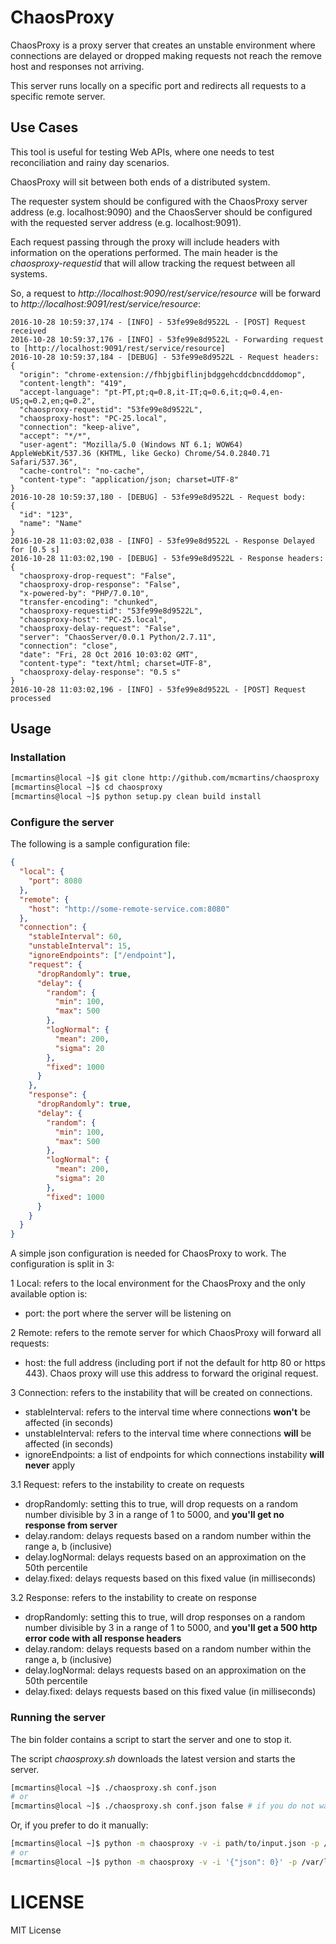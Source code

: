 # ChaosProxy

ChaosProxy is a proxy server that creates an unstable environment where connections 
are delayed or dropped making requests not reach the remove host and responses not arriving.

This server runs locally on a specific port and redirects all requests to a specific remote server.

## Use Cases

This tool is useful for testing Web APIs, where one needs to test reconciliation and rainy day scenarios.

ChaosProxy will sit between both ends of a distributed system.

The requester system should be configured with the ChaosProxy server address (e.g. localhost:9090) and 
the ChaosServer should be configured with the requested server address (e.g. localhost:9091).

Each request passing through the proxy will include headers with information on the operations performed.
The main header is the *chaosproxy-requestid* that will allow tracking the request between all systems.

So, a request to *http://localhost:9090/rest/service/resource* will be forward to *http://localhost:9091/rest/service/resource*:

```log
2016-10-28 10:59:37,174 - [INFO] - 53fe99e8d9522L - [POST] Request received
2016-10-28 10:59:37,176 - [INFO] - 53fe99e8d9522L - Forwarding request to [http://localhost:9091/rest/service/resource]
2016-10-28 10:59:37,184 - [DEBUG] - 53fe99e8d9522L - Request headers:
{
  "origin": "chrome-extension://fhbjgbiflinjbdggehcddcbncdddomop", 
  "content-length": "419", 
  "accept-language": "pt-PT,pt;q=0.8,it-IT;q=0.6,it;q=0.4,en-US;q=0.2,en;q=0.2", 
  "chaosproxy-requestid": "53fe99e8d9522L", 
  "chaosproxy-host": "PC-25.local", 
  "connection": "keep-alive", 
  "accept": "*/*", 
  "user-agent": "Mozilla/5.0 (Windows NT 6.1; WOW64) AppleWebKit/537.36 (KHTML, like Gecko) Chrome/54.0.2840.71 Safari/537.36", 
  "cache-control": "no-cache", 
  "content-type": "application/json; charset=UTF-8"
}
2016-10-28 10:59:37,180 - [DEBUG] - 53fe99e8d9522L - Request body:
{
  "id": "123", 
  "name": "Name"
}
2016-10-28 11:03:02,038 - [INFO] - 53fe99e8d9522L - Response Delayed for [0.5 s]
2016-10-28 11:03:02,190 - [DEBUG] - 53fe99e8d9522L - Response headers:
{
  "chaosproxy-drop-request": "False", 
  "chaosproxy-drop-response": "False", 
  "x-powered-by": "PHP/7.0.10", 
  "transfer-encoding": "chunked", 
  "chaosproxy-requestid": "53fe99e8d9522L", 
  "chaosproxy-host": "PC-25.local", 
  "chaosproxy-delay-request": "False", 
  "server": "ChaosServer/0.0.1 Python/2.7.11", 
  "connection": "close", 
  "date": "Fri, 28 Oct 2016 10:03:02 GMT", 
  "content-type": "text/html; charset=UTF-8", 
  "chaosproxy-delay-response": "0.5 s"
}
2016-10-28 11:03:02,196 - [INFO] - 53fe99e8d9522L - [POST] Request processed
```

## Usage

### Installation

```bash
[mcmartins@local ~]$ git clone http://github.com/mcmartins/chaosproxy
[mcmartins@local ~]$ cd chaosproxy
[mcmartins@local ~]$ python setup.py clean build install
```

### Configure the server

The following is a sample configuration file:

```json
{
  "local": {
    "port": 8080
  },
  "remote": {
    "host": "http://some-remote-service.com:8080"
  },
  "connection": {
    "stableInterval": 60,
    "unstableInterval": 15,
    "ignoreEndpoints": ["/endpoint"],
    "request": {
      "dropRandomly": true,
      "delay": {
        "random": {
          "min": 100,
          "max": 500
        },
        "logNormal": {
          "mean": 200,
          "sigma": 20
        },
        "fixed": 1000
      }
    },
    "response": {
      "dropRandomly": true,
      "delay": {
        "random": {
          "min": 100,
          "max": 500
        },
        "logNormal": {
          "mean": 200,
          "sigma": 20
        },
        "fixed": 1000
      }
    }
  }
}
```

A simple json configuration is needed for ChaosProxy to work. The configuration is split in 3:

1 Local: refers to the local environment for the ChaosProxy and the only available option is:

- port: the port where the server will be listening on

2 Remote: refers to the remote server for which ChaosProxy will forward all requests:

- host: the full address (including port if not the default for http 80 or https 443). Chaos proxy will use this address to forward the original request.

3 Connection: refers to the instability that will be created on connections.

- stableInterval:  refers to the interval time where connections **won't** be affected (in seconds)
- unstableInterval: refers to the interval time where connections **will** be affected (in seconds)
- ignoreEndpoints: a list of endpoints for which connections instability **will never** apply

3.1 Request: refers to the instability to create on requests

- dropRandomly: setting this to true, will drop requests on a random number divisible by 3 in a range of 1 to 5000, and **you'll get no response from server**
- delay.random: delays requests based on a random number within the range a, b (inclusive)
- delay.logNormal: delays requests based on an approximation on the 50th percentile
- delay.fixed: delays requests based on this fixed value (in milliseconds)

3.2 Response: refers to the instability to create on response

- dropRandomly: setting this to true, will drop responses on a random number divisible by 3 in a range of 1 to 5000, and **you'll get a 500 http error code with all response headers**
- delay.random: delays requests based on a random number within the range a, b (inclusive)
- delay.logNormal: delays requests based on an approximation on the 50th percentile
- delay.fixed: delays requests based on this fixed value (in milliseconds)

### Running the server

The bin folder contains a script to start the server and one to stop it. 

The script *chaosproxy.sh* downloads the latest version and starts the server.

```bash
[mcmartins@local ~]$ ./chaosproxy.sh conf.json
# or
[mcmartins@local ~]$ ./chaosproxy.sh conf.json false # if you do not want to download the latest version>
```

Or, if you prefer to do it manually:

```bash
[mcmartins@local ~]$ python -m chaosproxy -v -i path/to/input.json -p /var/logs
# or
[mcmartins@local ~]$ python -m chaosproxy -v -i '{"json": 0}' -p /var/logs
```

# LICENSE

MIT License
